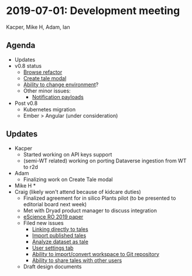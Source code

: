2019-07-01: Development meeting
===============================
Kacper, Mike H, Adam, Ian


Agenda
------
* Updates
* v0.8 status
    * [Browse refactor](https://github.com/whole-tale/dashboard/pull/478)
    * [Create tale modal](https://github.com/whole-tale/dashboard/pull/465)
    * [Ability to change environment](https://github.com/whole-tale/girder_wholetale/issues/268)?
    * Other minor issues:
        * [Notification payloads](https://github.com/whole-tale/girder_wholetale/issues/320)
* Post v0.8
    * Kubernetes migration
    * Ember > Angular (under consideration)

Updates
-------
* Kacper
    * Started working on API keys support
    * (semi-WT related) working on porting Dataverse ingestion from WT to r2d
* Adam
    * Finalizing work on Create Tale modal
* Mike H
    * 
* Craig (likely won't attend because of kidcare duties)
    * Finalized agreement for in silico Plants pilot (to be presented to editorial board next week)
    * Met with Dryad product manager to discuss integration
    * [eScience RO 2019 paper](https://docs.google.com/document/d/1n2wg3lR8eWCZrmMCPfKH3ouN85JLAQS0b4PTfRpFbPs/)
    * Filed new issues
        * [Linking directly to tales](https://github.com/whole-tale/whole-tale/issues/68)
        * [Import published tales](https://github.com/whole-tale/whole-tale/issues/69)
        * [Analyze dataset as tale](https://github.com/whole-tale/dashboard/issues/503)
        * [User settings tab](https://github.com/whole-tale/dashboard/issues/504)
        * [Ability to import/convert workspace to Git repository](https://github.com/whole-tale/whole-tale/issues/70)
        * [Ability to share tales with other users](https://github.com/whole-tale/dashboard/issues/509)
    * Draft design documents
